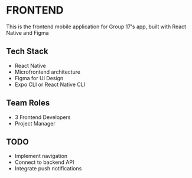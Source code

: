 # FRONTEND
This is the frontend mobile application for Group 17's app, built with React Native and Figma

## Tech Stack
- React Native
- Microfrontend architecture
- Figma for UI Design
- Expo CLI or React Native CLI

## Team Roles
- 3 Frontend Developers
- Project Manager

## TODO
- Implement navigation
- Connect to backend API
- Integrate push notifications

